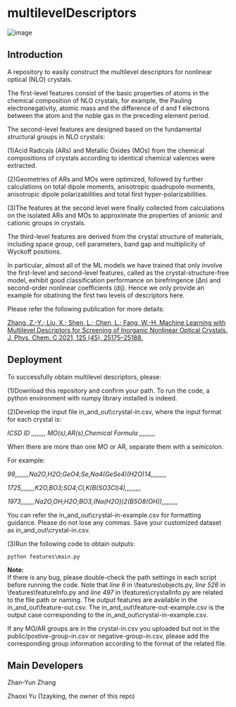 # multilevelDescriptors

![image](https://github.com/1azyking/multilevelDescriptors/blob/master/public/Fig1.jpg)

## Introduction
A repository to easily construct the multilevel descriptors for nonlinear optical (NLO) crystals.

The first-level features consist of the basic properties of atoms in the chemical composition of NLO crystals, for example, the Pauling electronegativity, atomic mass and the difference of d and f electrons between the atom and the noble gas in the preceding element period.

The second-level features are designed based on the fundamental structural groups in NLO crystals:

(1)Acid Radicals (ARs) and Metallic Oxides (MOs) from the chemical compositions of crystals according to identical chemical valences were extracted.

(2)Geometries of ARs and MOs were optimized, followed by further calculations on total dipole moments, anisotropic quadrupole moments, anisotropic dipole polarizabilities and total first hyper-polarizabilities.

(3)The features at the second level were finally collected from calculations on the isolated ARs and MOs to approximate the properties of anionic and cationic groups in crystals.

The third-level features are derived from the crystal structure of materials, including space group, cell parameters, band gap and multiplicity of Wyckoff positions.

In particular, almost all of the ML models we have trained that only involve the first-level and second-level features, called as the crystal-structure-free model, exhibit good classification performance on birefringence (Δn) and second-order nonlinear coefficients (dij). Hence we only provide an example for obatining the first two levels of descriptors here. 

Please refer the following publication for more details: 

[Zhang, Z.-Y.; Liu, X.; Shen, L.; Chen, L.; Fang, W.-H. Machine Learning with Multilevel Descriptors for Screening of Inorganic Nonlinear Optical Crystals. J. Phys. Chem. C 2021, 125 (45), 25175–25188.](https://doi.org/10.1021/acs.jpcc.1c06049)

## Deployment
To successfully obtain multilevel descriptors, please:

(1)Download this repository and confirm your path. To run the code, a python environment with numpy library installed is indeed.

(2)Develop the input file in_and_out\crystal-in.csv, where the input format for each crystal is:

  *ICSD ID ,,,,,,,, MO(s),AR(s),Chemical Formula ,,,,,,,,,*

When there are more than one MO or AR, separate them with a semicolon.

For example:

  *99,,,,,,,,Na2O,H2O;GeO4;Se,Na4(GeSe4)(H2O)14,,,,,,,,,*

  *1725,,,,,,,,K2O,BO3;SO4;Cl,K(B(SO3Cl)4),,,,,,,,,*

  *1973,,,,,,,,Na2O,OH;H2O;BO3,(Na(H2O))2(B5O8(OH)),,,,,,,,,*

You can refer the in_and_out\crystal-in-example.csv for formatting guidance. Please do not lose any commas. Save your customized dataset as in_and_out\crystal-in.csv.

(3)Run the following code to obtain outputs:
```
python features\main.py
```

__Note:__<br />
If there is any bug, please double-check the path settings in each script before running the code. Note that *line 6* in \features\objects.py, *line 526* in \features\featureInfo.py and *line 497* in \features\crystalInfo.py are related to the file path or naming. The output features are available in the in_and_out\feature-out.csv. The in_and_out\feature-out-example.csv is the output case corresponding to  the in_and_out\crystal-in-example.csv.

If any MO/AR groups are in the crystal-in.csv you uploaded but not in the public/postive-group-in.csv or negative-group-in.csv, please add the corresponding group information according to the format of the related file.

## Main Developers
Zhan-Yun Zhang

Zhaoxi Yu (1zayking, the owner of this repo)
